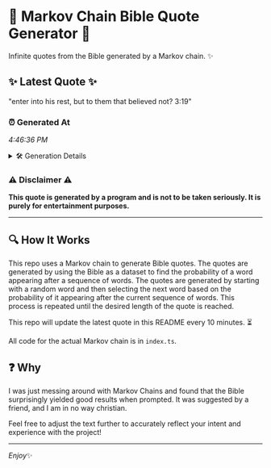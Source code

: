 # 📖 Markov Chain Bible Quote Generator 📖

Infinite quotes from the Bible generated by a Markov chain. ✨

## ✨ Latest Quote ✨
"enter into his rest, but to them that believed not? 3:19"

### ⏰ Generated At
*4:46:36 PM*

<details>
    <summary>🛠️ Generation Details</summary>
    <p>
        <strong>🌱 Seed:</strong> enter<br>
        <strong>🔄 Iterations:</strong> 10<br>
        <strong>📜 Context History:</strong><br>[ enter ]: into<br>[ enter, into ]: his<br>[ enter, into, his ]: rest,<br>[ enter, into, his, rest, ]: but<br>[ enter, into, his, rest,, but ]: to<br>[ enter, into, his, rest,, but, to ]: them<br>[ into, his, rest,, but, to, them ]: that<br>[ his, rest,, but, to, them, that ]: believed<br>[ rest,, but, to, them, that, believed ]: not?<br>[ but, to, them, that, believed, not? ]: 3:19<br>
    </p>
</details>

### ⚠️ Disclaimer ⚠️
**This quote is generated by a program and is not to be taken seriously. It is purely for entertainment purposes.**

---

## 🔍 How It Works

This repo uses a Markov chain to generate Bible quotes. The quotes are generated by using the Bible as a dataset to find the probability of a word appearing after a sequence of words. The quotes are generated by starting with a random word and then selecting the next word based on the probability of it appearing after the current sequence of words. This process is repeated until the desired length of the quote is reached.

This repo will update the latest quote in this README every 10 minutes. ⏳

All code for the actual Markov chain is in `index.ts`.

## ❓ Why

I was just messing around with Markov Chains and found that the Bible surprisingly yielded good results when prompted. 
It was suggested by a friend, and I am in no way christian.

Feel free to adjust the text further to accurately reflect your intent and experience with the project!

---

*Enjoy*✨
